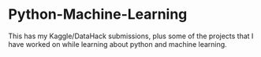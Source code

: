# Python-Machine-Learning
This has my Kaggle/DataHack submissions, plus some of the projects that I have worked on while learning about python and machine learning. 

